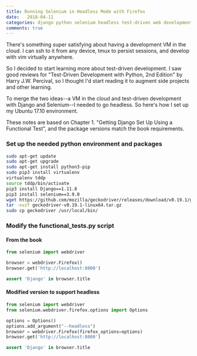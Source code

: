 ```yaml
---
title: Running Selenium in Headless Mode with Firefox
date:   2018-04-11
categories: django python selenium headless test-driven web development
comments: true
---
```


There's something super satisfying about having a development VM in the cloud. I can ssh to it from any device, tmux to persist sessions, and develop with vim virtually anywhere.

So I decided to start learning more about test-driven development. I saw good reviews for "Test-Driven Development with Python, 2nd Edition" by Harry J.W. Percival, so I thought I'd start reading it to augment side projects and other learning.

To merge the two ideas--a VM in the cloud and test-driven development with Django and Selenium--I needed to go headless. So here's how I set up my Ubuntu 17.10 environment.

These notes are based on Chapter 1. "Getting Django Set Up Using a Functional Test", and the package versions match the book requirements.

### Set up the needed python environment and packages

```bash
sudo apt-get update
sudo apt-get upgrade
sudo apt-get install python3-pip
sudo pip3 install virtualenv
virtualenv tddp
source tddp/bin/activate
pip3 install Django==1.11.8
pip3 install selenium==3.9.0
wget https://github.com/mozilla/geckodriver/releases/download/v0.19.1/geckodriver-v0.19.1-linux64.tar.gz
tar -xvzf geckodriver-v0.19.1-linux64.tar.gz
sudo cp geckodriver /usr/local/bin/
```

### Modify the functional_tests.py script

#### From the book

```python
from selenium import webdriver

browser = webdriver.Firefox()
browser.get('http://localhost:8000')

assert 'Django' in browser.title
```

#### Modified version to support headless

```python
from selenium import webdriver
from selenium.webdriver.firefox.options import Options

options = Options()
options.add_argument("--headless")
browser = webdriver.Firefox(firefox_options=options)
browser.get('http://localhost:8000')

assert 'Django' in browser.title
```
